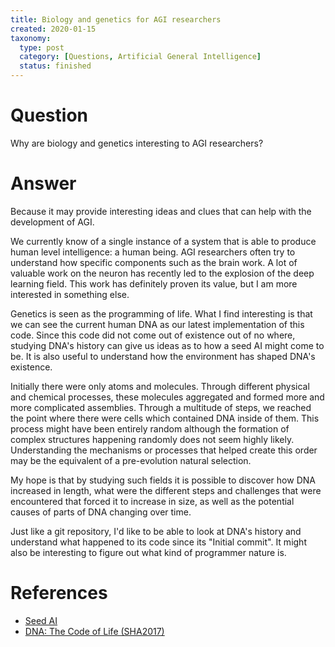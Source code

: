 ```yaml
---
title: Biology and genetics for AGI researchers
created: 2020-01-15
taxonomy:
  type: post
  category: [Questions, Artificial General Intelligence]
  status: finished
---
```


# Question
Why are biology and genetics interesting to AGI researchers?

# Answer
Because it may provide interesting ideas and clues that can help with the development of AGI.

We currently know of a single instance of a system that is able to produce human level intelligence: a human being. AGI researchers often try to understand how specific components such as the brain work. A lot of valuable work on the neuron has recently led to the explosion of the deep learning field. This work has definitely proven its value, but I am more interested in something else.

Genetics is seen as the programming of life. What I find interesting is that we can see the current human DNA as our latest implementation of this code. Since this code did not come out of existence out of no where, studying DNA's history can give us ideas as to how a seed AI might come to be. It is also useful to understand how the environment has shaped DNA's existence.

Initially there were only atoms and molecules. Through different physical and chemical processes, these molecules aggregated and formed more and more complicated assemblies. Through a multitude of steps, we reached the point where there were cells which contained DNA inside of them. This process might have been entirely random although the formation of complex structures happening randomly does not seem highly likely. Understanding the mechanisms or processes that helped create this order may be the equivalent of a pre-evolution natural selection.

My hope is that by studying such fields it is possible to discover how DNA increased in length, what were the different steps and challenges that were encountered that forced it to increase in size, as well as the potential causes of parts of DNA changing over time.

Just like a git repository, I'd like to be able to look at DNA's history and understand what happened to its code since its "Initial commit". It might also be interesting to figure out what kind of programmer nature is.

# References
* [Seed AI](../../../../agi/seed-ai)
* [DNA: The Code of Life (SHA2017)](https://www.youtube.com/watch?v=EcGM_cNzQmE)
